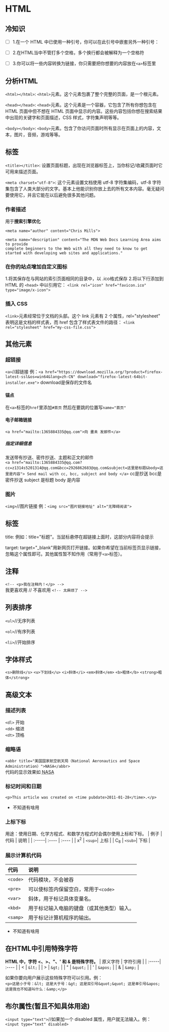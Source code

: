 # HTML
## 冷知识
- [ ] 1.在一个 HTML 中已使用一种引号，你可以在此引号中嵌套另外一种引号：

- [ ] 2.在HTML当中不管打多个空格，多个换行都会被解释为一个空格符

- [ ] 3.你可以将一些内容转换为链接，你只需要把你想要的内容放在`<a>`标签里

## 分析HTML
`<html></html>`: `<html>`元素。这个元素包裹了整个完整的页面，是一个根元素。

`<head></head>`: `<head>`元素。这个元素是一个容器，它包含了所有你想包含在 HTML 页面中但不想在 HTML 页面中显示的内容。这些内容包括你想在搜索结果中出现的关键字和页面描述，CSS 样式，字符集声明等等。

`<body></body>`: `<body>`元素。包含了你访问页面时所有显示在页面上的内容，文本，图片，音频，游戏等等。

## <head>标签
`<title></title>`: 设置页面标题，出现在浏览器标签上，当你标记/收藏页面时它可用来描述页面。

`<meta charset="utf-8">`: 这个元素设置文档使用 utf-8 字符集编码，utf-8 字符集包含了人类大部分的文字。基本上他能识别你放上去的所有文本内容。毫无疑问要使用它，并且它能在以后避免很多其他问题。
### 作者描述
用于**搜索引擎优化**
```
<meta name="author" content="Chris Mills">

<meta name="description" content="The MDN Web Docs Learning Area aims to provide
complete beginners to the Web with all they need to know to get
started with developing web sites and applications."
```
### 在你的站点增加自定义图标
1.将其保存在与网站的索引页面相同的目录中，以 .ico格式保存
2.将以下行添加到 HTML 的 `<head>` 中以引用它：
`<link rel="icon" href="favicon.ico" type="image/x-icon">`
### 插入 CSS
`<link>`元素经常位于文档的头部。这个 link 元素有 2 个属性，rel="stylesheet" 表明这是文档的样式表，而 href 包含了样式表文件的路径：
`<link rel="stylesheet" href="my-css-file.css">`


## 其他元素
### 超链接
`<a>`//超链接 例：`<a href="https://download.mozilla.org/?product=firefox-latest-ssl&os=win64&lang=zh-CN"
   download="firefox-latest-64bit-installer.exe">` download是保存的文件名

#### 锚点
在`<a>`标签的`href`里添加`#首页` 然后在要跳的位置写`name="首页"`

#### 电子邮箱链接
`<a href="mailto:1365884335@qq.com">向 畫未 发邮件</a>`
##### 指定详细信息
发送带有抄送、密件抄送、主题和正文的邮件  
`<a href="mailto:1365884335@qq.com?cc=z1314s5201314@qq.com&bcc=2926862683@qq.com&subject=这里是标题&body=这里是内容">
  Send mail with cc, bcc, subject and body
</a>`
cc是抄送 bcc是密件抄送 subject 是标题 body 是内容

### 图片

`<img>`//图片链接 例：`<img src="图片链接地址" alt="无障碍阅读">`


## 标签
title: 例如：title="标题"。当鼠标悬停在超链接上面时，这部分内容将会提示

target: target="_blank"用新网页打开链接。如果你希望在当前标签页显示链接，忽略这个属性即可。其他属性暂不知作用（常用于`<a>`标签）。

## 注释

`<!-- <p>我在注释内！</p> -->`  
我更喜欢用 // 不喜欢用 `<!-- 太麻烦了 -->`

## 列表排序

`<ul>`//无序列表

`<ol>`//有序列表

`<li>`//开始排序
## 字体样式
  `<s>删除线</s>`
  `<u>下划线</u>`
  `<i>斜体</i>` `<em>斜体</em>`
  `<b>粗体</b>` `<strong>粗体</strong>`

## 高级文本
### 描述列表
`<dl>` 开始  
`<dd>` 缩进  
`<dt>` 顶格

### 缩略语
`<abbr title="美国国家航空航天局（National Aeronautics and Space Administration）">NASA</abbr>`  
代码的显示效果如 <abbr title="美国国家航空航天局（National Aeronautics and Space Administration）">NASA</abbr>

### 标记时间和日期
`<p>This article was created on <time pubdate>2011-01-28</time>.</p>`
- 不知道有啥用
### 上标下标
用途：使用日期、化学方程式、和数学方程式时会偶尔使用上标和下标。
| 例子 | 代码 | 说明 |
| :-----| :---- | :---- |
| x<sup>2</sup> | `<sup>`| 上标 |
| C<sub>8</sub> | `<sub>`| 下标 |

### 展示计算机代码
| 代码 | 说明 |
| :-----| :---- | 
| `<code>` | 代码模块，不会被吞  |
| `<pre>` | 可以使标签内保留空白，常用于`<code>`  |
| `<var>` | 斜体，用于标记具体变量名。 |
| `<kbd>` | 用于标记输入电脑的键盘（或其他类型）输入。 |
| `<samp>` | 用于标记计算机程序的输出。 |

- 不知道有啥用

## 在HTML中引用特殊字符
**HTML 中，字符 <、>、"、' 和 & 是特殊字符。**
| 原义字符 | 字符引用 |
| :-----| :---- |
| < | `&lt;` |
| > | `&gt;` |
| " | `&quot;` |
| ' | `&apos;` |
| & | `&amp;` |

如果你要向用户展示这些特殊字符可以引用。例：  
`<p>这是小于号：&lt; 这是大于号：&gt; 这是双引号&quot;&quot; 这是单引号&apos; 这是我也不知道叫什么：&amp;</p>`

## 布尔属性(暂且不知具体用途)
`<input type="text">`//如果加一个 disabled 属性，用户就无法输入。例：`<input type="text" disabled>`

